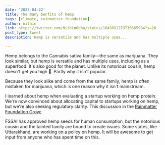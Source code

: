 ```yaml
---
date: '2023-04-22'
title: The many benfits of hemp
tags: [climate, rainmatter-foundation]
author: nithin
link: https://twitter.com/Nithin0dha/status/1649681278730665984?s=20
post_type: tweet
description: Hemp is versatile and has multiple uses...

---
```


Hemp belongs to the Cannabis sativa family—the same as marijuana. They look similar, but hemp is versatile and has multiple uses, including as a superfood. It's also good for the planet. Unlike its notorious cousin, hemp doesn't get you high 😬. Partly why it isn't popular.

Because they look alike and come from the same family, hemp is often mistaken for marijuana, which is one reason why it isn't mainstream.

I learned about hemp when evaluating a startup working on hemp protein. We're now convinced about allocating capital to startups working on hemp, but we're also seeking regulatory clarity. 
This discussion in the [Rainmatter Foundation Grove](https://grove.rainmatter.org/t/hemp-s-versatility-and-sustainability/1509)

FSSAI has approved hemp seeds for human consumption, but the notorious cousin and the tainted family are bound to create issues. Some states, like Uttarakhand, are working on a policy on hemp. It will be awesome to get input from anyone who has spent time on this. 

